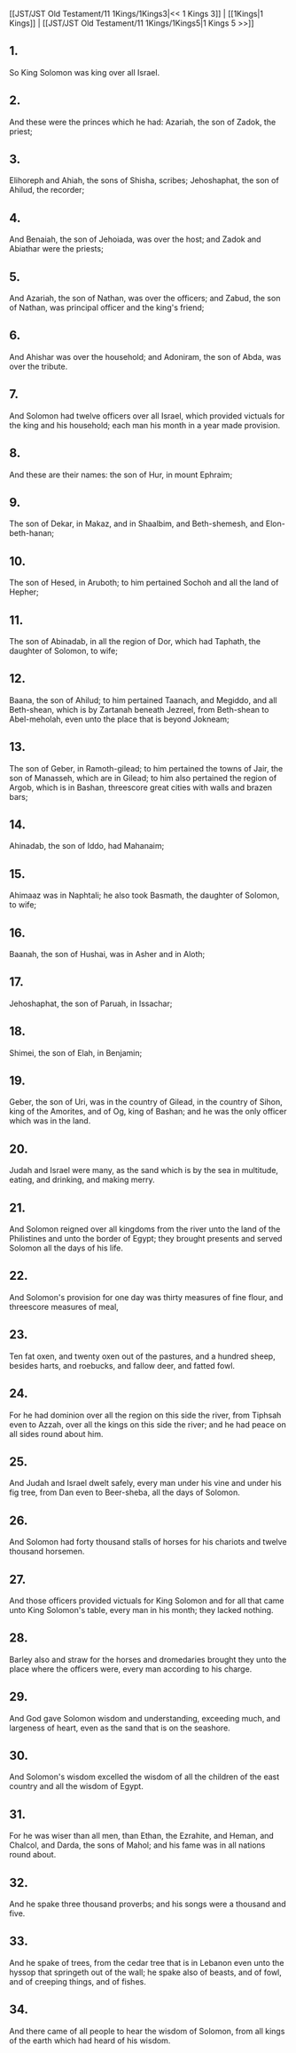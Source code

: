[[JST/JST Old Testament/11 1Kings/1Kings3|<< 1 Kings 3]] | [[1Kings|1 Kings]] | [[JST/JST Old Testament/11 1Kings/1Kings5|1 Kings 5 >>]]
## 1.
So King Solomon was king over all Israel.
## 2.
And these were the princes which he had: Azariah, the son of Zadok, the priest;
## 3.
Elihoreph and Ahiah, the sons of Shisha, scribes; Jehoshaphat, the son of Ahilud, the recorder;
## 4.
And Benaiah, the son of Jehoiada, was over the host; and Zadok and Abiathar were the priests;
## 5.
And Azariah, the son of Nathan, was over the officers; and Zabud, the son of Nathan, was principal officer and the king\'s friend;
## 6.
And Ahishar was over the household; and Adoniram, the son of Abda, was over the tribute.
## 7.
And Solomon had twelve officers over all Israel, which provided victuals for the king and his household; each man his month in a year made provision.
## 8.
And these are their names: the son of Hur, in mount Ephraim;
## 9.
The son of Dekar, in Makaz, and in Shaalbim, and Beth-shemesh, and Elon-beth-hanan;
## 10.
The son of Hesed, in Aruboth; to him pertained Sochoh and all the land of Hepher;
## 11.
The son of Abinadab, in all the region of Dor, which had Taphath, the daughter of Solomon, to wife;
## 12.
Baana, the son of Ahilud; to him pertained Taanach, and Megiddo, and all Beth-shean, which is by Zartanah beneath Jezreel, from Beth-shean to Abel-meholah, even unto the place that is beyond Jokneam;
## 13.
The son of Geber, in Ramoth-gilead; to him pertained the towns of Jair, the son of Manasseh, which are in Gilead; to him also pertained the region of Argob, which is in Bashan, threescore great cities with walls and brazen bars;
## 14.
Ahinadab, the son of Iddo, had Mahanaim;
## 15.
Ahimaaz was in Naphtali; he also took Basmath, the daughter of Solomon, to wife;
## 16.
Baanah, the son of Hushai, was in Asher and in Aloth;
## 17.
Jehoshaphat, the son of Paruah, in Issachar;
## 18.
Shimei, the son of Elah, in Benjamin;
## 19.
Geber, the son of Uri, was in the country of Gilead, in the country of Sihon, king of the Amorites, and of Og, king of Bashan; and he was the only officer which was in the land.
## 20.
Judah and Israel were many, as the sand which is by the sea in multitude, eating, and drinking, and making merry.
## 21.
And Solomon reigned over all kingdoms from the river unto the land of the Philistines and unto the border of Egypt; they brought presents and served Solomon all the days of his life.
## 22.
And Solomon\'s provision for one day was thirty measures of fine flour, and threescore measures of meal,
## 23.
Ten fat oxen, and twenty oxen out of the pastures, and a hundred sheep, besides harts, and roebucks, and fallow deer, and fatted fowl.
## 24.
For he had dominion over all the region on this side the river, from Tiphsah even to Azzah, over all the kings on this side the river; and he had peace on all sides round about him.
## 25.
And Judah and Israel dwelt safely, every man under his vine and under his fig tree, from Dan even to Beer-sheba, all the days of Solomon.
## 26.
And Solomon had forty thousand stalls of horses for his chariots and twelve thousand horsemen.
## 27.
And those officers provided victuals for King Solomon and for all that came unto King Solomon\'s table, every man in his month; they lacked nothing.
## 28.
Barley also and straw for the horses and dromedaries brought they unto the place where the officers were, every man according to his charge.
## 29.
And God gave Solomon wisdom and understanding, exceeding much, and largeness of heart, even as the sand that is on the seashore.
## 30.
And Solomon\'s wisdom excelled the wisdom of all the children of the east country and all the wisdom of Egypt.
## 31.
For he was wiser than all men, than Ethan, the Ezrahite, and Heman, and Chalcol, and Darda, the sons of Mahol; and his fame was in all nations round about.
## 32.
And he spake three thousand proverbs; and his songs were a thousand and five.
## 33.
And he spake of trees, from the cedar tree that is in Lebanon even unto the hyssop that springeth out of the wall; he spake also of beasts, and of fowl, and of creeping things, and of fishes.
## 34.
And there came of all people to hear the wisdom of Solomon, from all kings of the earth which had heard of his wisdom.

